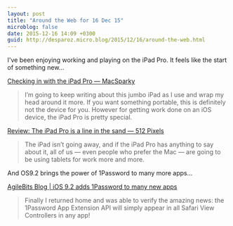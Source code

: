 ```yaml
---
layout: post
title: "Around the Web for 16 Dec 15"
microblog: false
date: 2015-12-16 14:09 +0300
guid: http://desparoz.micro.blog/2015/12/16/around-the-web.html
---
```

I've been enjoying working and playing on the iPad Pro. It feels like the start of something new...

<a href="http://macsparky.com/blog/2015/12/checking-in-with-the-ipad-pro">Checking in with the iPad Pro — MacSparky</a>

<blockquote>
  I’m going to keep writing about this jumbo iPad as I use and wrap my head around it more. If you want something portable, this is definitely not the device for you. However for getting work done on an iOS device, the iPad Pro is pretty special.
</blockquote>

<a href="http://www.512pixels.net/blog/2015/12/review-the-ipad-pro-is-a-line-in-the-sand">Review: The iPad Pro is a line in the sand — 512 Pixels</a>

<blockquote>
  The iPad isn’t going away, and if the iPad Pro has anything to say about it, all of us — even people who prefer the Mac — are going to be using tablets for work more and more.
</blockquote>

And OS9.2 brings the power of 1Password to many more apps…

<a href="https://blog.agilebits.com/2015/12/09/ios-9-2-adds-1password-to-many-new-apps/">AgileBits Blog | iOS 9.2 adds 1Password to many new apps</a>

<blockquote>
  Finally I returned home and was able to verify the amazing news: the 1Password App Extension API will simply appear in all Safari View Controllers in any app!
</blockquote>
